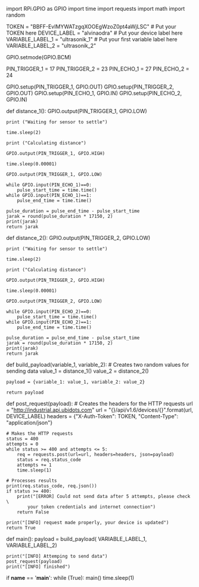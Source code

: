 import RPi.GPIO as GPIO
import time
import requests
import math
import random

TOKEN = "BBFF-EvIMYWATzgqXOOEgWzoZ0pt4aWjLSC"  # Put your TOKEN here
DEVICE_LABEL = "alvinaodra"  # Put your device label here 
VARIABLE_LABEL_1 = "ultrasonik_1"  # Put your first variable label here
VARIABLE_LABEL_2 = "ultrasonik_2"

GPIO.setmode(GPIO.BCM)

PIN_TRIGGER_1 = 17
PIN_TRIGGER_2 = 23
PIN_ECHO_1 = 27
PIN_ECHO_2 = 24

GPIO.setup(PIN_TRIGGER_1, GPIO.OUT)
GPIO.setup(PIN_TRIGGER_2, GPIO.OUT)
GPIO.setup(PIN_ECHO_1, GPIO.IN)
GPIO.setup(PIN_ECHO_2, GPIO.IN)

def distance_1():
    GPIO.output(PIN_TRIGGER_1, GPIO.LOW)

    print ("Waiting for sensor to settle")

    time.sleep(2)

    print ("Calculating distance")

    GPIO.output(PIN_TRIGGER_1, GPIO.HIGH)

    time.sleep(0.00001)

    GPIO.output(PIN_TRIGGER_1, GPIO.LOW)

    while GPIO.input(PIN_ECHO_1)==0:
        pulse_start_time = time.time()
    while GPIO.input(PIN_ECHO_1)==1:
        pulse_end_time = time.time()

    pulse_duration = pulse_end_time - pulse_start_time
    jarak = round(pulse_duration * 17150, 2)
    print(jarak)
    return jarak

def distance_2():
    GPIO.output(PIN_TRIGGER_2, GPIO.LOW)

    print ("Waiting for sensor to settle")

    time.sleep(2)

    print ("Calculating distance")

    GPIO.output(PIN_TRIGGER_2, GPIO.HIGH)

    time.sleep(0.00001)
    
    GPIO.output(PIN_TRIGGER_2, GPIO.LOW)

    while GPIO.input(PIN_ECHO_2)==0:
        pulse_start_time = time.time()
    while GPIO.input(PIN_ECHO_2)==1:
        pulse_end_time = time.time()

    pulse_duration = pulse_end_time - pulse_start_time
    jarak = round(pulse_duration * 17150, 2)
    print(jarak)
    return jarak

def build_payload(variable_1, variable_2):
    # Creates two random values for sending data
    value_1 = distance_1()
    value_2 = distance_2()


    payload = {variable_1: value_1, variable_2: value_2}

    return payload


def post_request(payload):
    # Creates the headers for the HTTP requests
    url = "http://industrial.api.ubidots.com"
    url = "{}/api/v1.6/devices/{}".format(url, DEVICE_LABEL)
    headers = {"X-Auth-Token": TOKEN, "Content-Type": "application/json"}

    # Makes the HTTP requests
    status = 400
    attempts = 0
    while status >= 400 and attempts <= 5:
        req = requests.post(url=url, headers=headers, json=payload)
        status = req.status_code
        attempts += 1
        time.sleep(1)

    # Processes results
    print(req.status_code, req.json())
    if status >= 400:
        print("[ERROR] Could not send data after 5 attempts, please check \
            your token credentials and internet connection")
        return False

    print("[INFO] request made properly, your device is updated")
    return True


def main():
    payload = build_payload(
        VARIABLE_LABEL_1, VARIABLE_LABEL_2)

    print("[INFO] Attemping to send data")
    post_request(payload)
    print("[INFO] finished")


if __name__ == '__main__':
    while (True):
        main()
        time.sleep(1)
